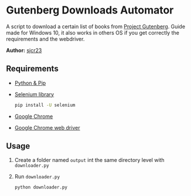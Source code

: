 
# Gutenberg Downloads Automator

A script to download a certain list of books from [Project Gutenberg](https://www.gutenberg.org/). Guide made for Windows 10, it also works in others OS if you get correctly the requirements and the webdriver.

**Author:** [sjcr23](https://sjcr23.github.io)

## Requirements

- [Python & Pip](https://www.python.org/)
- [Selenium library](https://pypi.org/project/selenium/)

    ```bash
    pip install -U selenium
    ```

- [Google Chrome](https://www.google.com/chrome/)
- [Google Chrome web driver](https://chromedriver.chromium.org/downloads)

## Usage

1. Create a folder named `output` int the same directory level with `downloader.py`
2. Run  `downloader.py`

    ```bash
    python downloader.py
    ```
